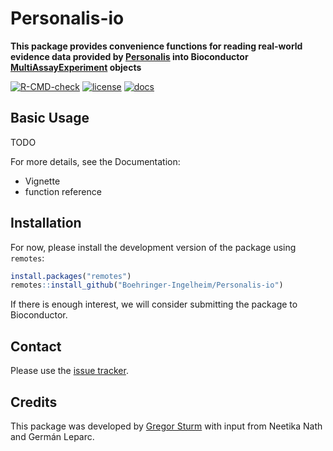 # Personalis-io

**This package provides convenience functions for reading real-world evidence data provided by [Personalis](https://www.personalis.com/)
into Bioconductor [MultiAssayExperiment](https://bioconductor.org/packages/release/bioc/html/MultiAssayExperiment.html) objects**

[![R-CMD-check](https://github.com/Boehringer-Ingelheim/Personalis-io/actions/workflows/test.yml/badge.svg)](https://github.com/Boehringer-Ingelheim/Personalis-io/actions/workflows/test.yml)
[![license](https://img.shields.io/badge/license-GPL3-blue.svg)](https://github.com/Boehringer-Ingelheim/Personalis-io/blob/master/LICENSE)
[![docs](https://img.shields.io/badge/docs-pkgdown-blue.svg)](https://Boehringer-Ingelheim.github.io/Personalis-io)

## Basic Usage

TODO

For more details, see the Documentation:

-   Vignette
-   function reference

## Installation

For now, please install the development version of the package using `remotes`:

```R
install.packages("remotes")
remotes::install_github("Boehringer-Ingelheim/Personalis-io")
```

If there is enough interest, we will consider submitting the package to Bioconductor.

## Contact

Please use the [issue tracker](https://github.com/Boehringer-Ingelheim/Personalis-io/issues).

## Credits

This package was developed by [Gregor Sturm](https://github.com/grst) with input from Neetika Nath and Germán Leparc.
